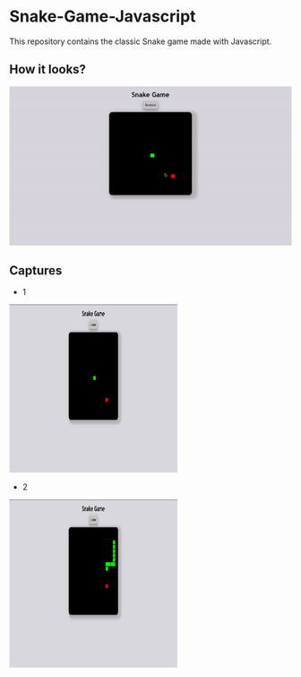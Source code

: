 # Snake-Game-Javascript

This repository contains the classic Snake game made with Javascript.

## How it looks?

![animation.gif](images/animation.gif)

## Captures

- 1 <br>

<img src="images/1.png" alt="1.png" width="300" height="300"/>

- 2 <br>

<img src="images/2.png" alt="2.png" width="300" height="300"/>
